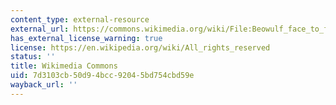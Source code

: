 ```yaml
---
content_type: external-resource
external_url: https://commons.wikimedia.org/wiki/File:Beowulf_face_to_face_with_fire-breathing_Dragon.jpg
has_external_license_warning: true
license: https://en.wikipedia.org/wiki/All_rights_reserved
status: ''
title: Wikimedia Commons
uid: 7d3103cb-50d9-4bcc-9204-5bd754cbd59e
wayback_url: ''
---
```


